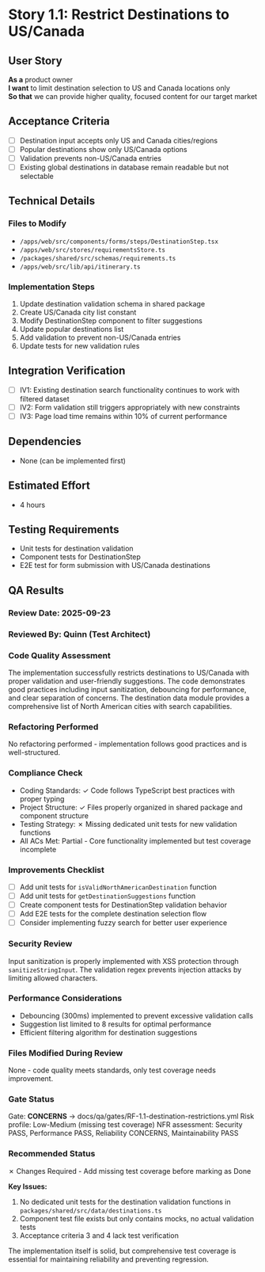 # Story 1.1: Restrict Destinations to US/Canada

## User Story
**As a** product owner  
**I want** to limit destination selection to US and Canada locations only  
**So that** we can provide higher quality, focused content for our target market

## Acceptance Criteria
- [ ] Destination input accepts only US and Canada cities/regions
- [ ] Popular destinations show only US/Canada options
- [ ] Validation prevents non-US/Canada entries  
- [ ] Existing global destinations in database remain readable but not selectable

## Technical Details

### Files to Modify
- `/apps/web/src/components/forms/steps/DestinationStep.tsx`
- `/apps/web/src/stores/requirementsStore.ts`
- `/packages/shared/src/schemas/requirements.ts`
- `/apps/web/src/lib/api/itinerary.ts`

### Implementation Steps
1. Update destination validation schema in shared package
2. Create US/Canada city list constant
3. Modify DestinationStep component to filter suggestions
4. Update popular destinations list
5. Add validation to prevent non-US/Canada entries
6. Update tests for new validation rules

## Integration Verification
- [ ] IV1: Existing destination search functionality continues to work with filtered dataset
- [ ] IV2: Form validation still triggers appropriately with new constraints
- [ ] IV3: Page load time remains within 10% of current performance

## Dependencies
- None (can be implemented first)

## Estimated Effort
- 4 hours

## Testing Requirements
- Unit tests for destination validation
- Component tests for DestinationStep
- E2E test for form submission with US/Canada destinations

## QA Results

### Review Date: 2025-09-23

### Reviewed By: Quinn (Test Architect)

### Code Quality Assessment

The implementation successfully restricts destinations to US/Canada with proper validation and user-friendly suggestions. The code demonstrates good practices including input sanitization, debouncing for performance, and clear separation of concerns. The destination data module provides a comprehensive list of North American cities with search capabilities.

### Refactoring Performed

No refactoring performed - implementation follows good practices and is well-structured.

### Compliance Check

- Coding Standards: ✓ Code follows TypeScript best practices with proper typing
- Project Structure: ✓ Files properly organized in shared package and component structure
- Testing Strategy: ✗ Missing dedicated unit tests for new validation functions
- All ACs Met: Partial - Core functionality implemented but test coverage incomplete

### Improvements Checklist

- [ ] Add unit tests for `isValidNorthAmericanDestination` function
- [ ] Add unit tests for `getDestinationSuggestions` function
- [ ] Create component tests for DestinationStep validation behavior
- [ ] Add E2E tests for the complete destination selection flow
- [ ] Consider implementing fuzzy search for better user experience

### Security Review

Input sanitization is properly implemented with XSS protection through `sanitizeStringInput`. The validation regex prevents injection attacks by limiting allowed characters.

### Performance Considerations

- Debouncing (300ms) implemented to prevent excessive validation calls
- Suggestion list limited to 8 results for optimal performance
- Efficient filtering algorithm for destination suggestions

### Files Modified During Review

None - code quality meets standards, only test coverage needs improvement.

### Gate Status

Gate: **CONCERNS** → docs/qa/gates/RF-1.1-destination-restrictions.yml
Risk profile: Low-Medium (missing test coverage)
NFR assessment: Security PASS, Performance PASS, Reliability CONCERNS, Maintainability PASS

### Recommended Status

✗ Changes Required - Add missing test coverage before marking as Done

**Key Issues:**
1. No dedicated unit tests for the destination validation functions in `packages/shared/src/data/destinations.ts`
2. Component test file exists but only contains mocks, no actual validation tests
3. Acceptance criteria 3 and 4 lack test verification

The implementation itself is solid, but comprehensive test coverage is essential for maintaining reliability and preventing regression.